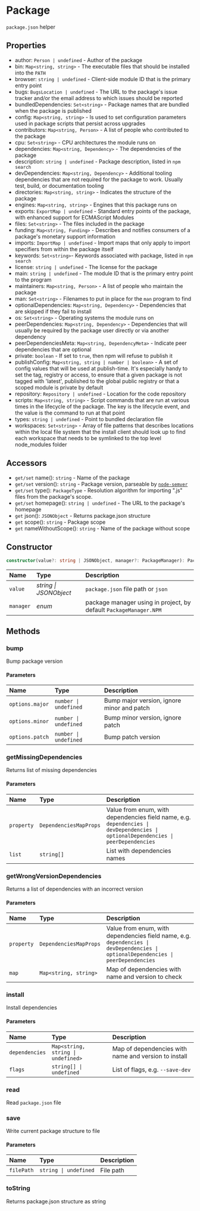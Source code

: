 # Package

`package.json` helper

## Properties

- author: `Person | undefined` - Author of the package
- bin: `Map<string, string>` - The executable files that should be installed into the `PATH`
- browser: `string | undefined` - Client-side module ID that is the primary entry point
- bugs: `BugsLocation | undefined` - The URL to the package's issue tracker and/or the email address to which issues should be reported
- bundledDependencies: `Set<string>` - Package names that are bundled when the package is published
- config: `Map<string, string>` - Is used to set configuration parameters used in package scripts that persist across upgrades
- contributors: `Map<string, Person>` - A list of people who contributed to the package
- cpu: `Set<string>` - CPU architectures the module runs on
- dependencies: `Map<string, Dependency>` - The dependencies of the package
- description: `string | undefined` - Package description, listed in `npm search`
- devDependencies: `Map<string, Dependency>` - Additional tooling dependencies that are not required for the package to work. Usually test, build, or documentation tooling
- directories: `Map<string, string>` - Indicates the structure of the package
- engines: `Map<string, string>` - Engines that this package runs on
- exports: `ExportMap | undefined` - Standard entry points of the package, with enhanced support for ECMAScript Modules
- files: `Set<string>` - The files included in the package
- funding: `Map<string, Funding>` - Describes and notifies consumers of a package's monetary support information
- imports: `ImportMap | undefined` - Import maps that only apply to import specifiers from within the package itself
- keywords: `Set<string>`- Keywords associated with package, listed in `npm search`
- license: `string | undefined` - The license for the package
- main: `string | undefined` - The module ID that is the primary entry point to the program
- maintainers: `Map<string, Person>` - A list of people who maintain the package
- man: `Set<string>` - Filenames to put in place for the `man` program to find
- optionalDependencies: `Map<string, Dependency>` - Dependencies that are skipped if they fail to install
- os: `Set<string>` - Operating systems the module runs on
- peerDependencies: `Map<string, Dependency>` - Dependencies that will usually be required by the package user directly or via another dependency
- peerDependenciesMeta: `Map<string, DependencyMeta>` - Indicate peer dependencies that are optional
- private: `boolean` - If set to `true`, then npm will refuse to publish it
- publishConfig: `Map<string, string | number | boolean>` - A set of config values that will be used at publish-time. It's especially handy to set the tag, registry or access, to ensure that a given package is not tagged with 'latest', published to the global public registry or that a scoped module is private by default
- repository: `Repository | undefined` - Location for the code repository
- scripts: `Map<string, string>` - Script commands that are run at various times in the lifecycle of the package. The key is the lifecycle event, and the value is the command to run at that point
- types: `string | undefined` - Point to bundled declaration file
- workspaces: `Set<string>` - Array of file patterns that describes locations within the local file system that the install client should look up to find each workspace that needs to be symlinked to the top level node_modules folder

## Accessors

- `get/set` name(): `string` - Name of the package
- `get/set` version(): `string` - Package version, parseable by [`node-semver`](https://github.com/npm/node-semver)
- `get/set` type(): `PackageType` - Resolution algorithm for importing ".js" files from the package's scope.
- `get/set` homepage(): `string | undefined` - The URL to the package's homepage
- `get` json(): `JSONObject` - Returns package.json structure
- `get` scope(): `string` - Package scope
- `get` nameWithoutScope(): `string` - Name of the package without scope

## Constructor

```typescript
constructor(value?: string | JSONObject, manager?: PackageManager): Package
```

| Name      | Type                   | Description                                                       |
| :-------- | :--------------------- | :---------------------------------------------------------------- |
| `value`   | _string \| JSONObject_ | `package.json` file path or `json`                                |
| `manager` | _enum_                 | package manager using in project, by default `PackageManager.NPM` |

## Methods

### bump

Bump package version

#### Parameters

| Name            | Type                  | Description                                |
| :-------------- | :-------------------- | :----------------------------------------- |
| `options.major` | `number \| undefined` | Bump major version, ignore minor and patch |
| `options.minor` | `number \| undefined` | Bump minor version, ignore patch           |
| `options.patch` | `number \| undefined` | Bump patch version                         |

### getMissingDependencies

Returns list of missing dependencies

#### Parameters

| Name       | Type                   | Description                                                                                                                       |
| :--------- | :--------------------- | :-------------------------------------------------------------------------------------------------------------------------------- |
| `property` | `DependenciesMapProps` | Value from enum, with dependencies field name, e.g. `dependencies \| devDependencies \| optionalDependencies \| peerDependencies` |
| `list`     | `string[]`             | List with dependencies names                                                                                                      |

### getWrongVersionDependencies

Returns a list of dependencies with an incorrect version

#### Parameters

| Name       | Type                   | Description                                                                                                                       |
| :--------- | :--------------------- | :-------------------------------------------------------------------------------------------------------------------------------- |
| `property` | `DependenciesMapProps` | Value from enum, with dependencies field name, e.g. `dependencies \| devDependencies \| optionalDependencies \| peerDependencies` |
| `map`      | `Map<string, string>`  | Map of dependencies with name and version to check                                                                                |

### install

Install dependencies

#### Parameters

| Name           | Type                               | Description                                          |
| :------------- | :--------------------------------- | :--------------------------------------------------- |
| `dependencies` | `Map<string, string \| undefined>` | Map of dependencies with name and version to install |
| `flags`        | `string[] \| undefined`            | List of flags, e.g. `--save-dev`                     |

### read

Read `package.json` file

### save

Write current package structure to file

#### Parameters

| Name       | Type                  | Description |
| :--------- | :-------------------- | :---------- |
| `filePath` | `string \| undefined` | File path   |

### toString

Returns package.json structure as string
